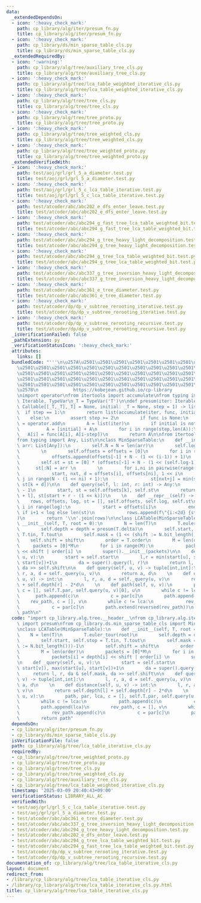 ```yaml
---
data:
  _extendedDependsOn:
  - icon: ':heavy_check_mark:'
    path: cp_library/alg/iter/presum_fn.py
    title: cp_library/alg/iter/presum_fn.py
  - icon: ':heavy_check_mark:'
    path: cp_library/ds/min_sparse_table_cls.py
    title: cp_library/ds/min_sparse_table_cls.py
  _extendedRequiredBy:
  - icon: ':warning:'
    path: cp_library/alg/tree/auxiliary_tree_cls.py
    title: cp_library/alg/tree/auxiliary_tree_cls.py
  - icon: ':heavy_check_mark:'
    path: cp_library/alg/tree/lca_table_weighted_iterative_cls.py
    title: cp_library/alg/tree/lca_table_weighted_iterative_cls.py
  - icon: ':heavy_check_mark:'
    path: cp_library/alg/tree/tree_cls.py
    title: cp_library/alg/tree/tree_cls.py
  - icon: ':heavy_check_mark:'
    path: cp_library/alg/tree/tree_proto.py
    title: cp_library/alg/tree/tree_proto.py
  - icon: ':heavy_check_mark:'
    path: cp_library/alg/tree/tree_weighted_cls.py
    title: cp_library/alg/tree/tree_weighted_cls.py
  - icon: ':heavy_check_mark:'
    path: cp_library/alg/tree/tree_weighted_proto.py
    title: cp_library/alg/tree/tree_weighted_proto.py
  _extendedVerifiedWith:
  - icon: ':heavy_check_mark:'
    path: test/aoj/grl/grl_5_a_diameter.test.py
    title: test/aoj/grl/grl_5_a_diameter.test.py
  - icon: ':heavy_check_mark:'
    path: test/aoj/grl/grl_5_c_lca_table_iterative.test.py
    title: test/aoj/grl/grl_5_c_lca_table_iterative.test.py
  - icon: ':heavy_check_mark:'
    path: test/atcoder/abc/abc202_e_dfs_enter_leave.test.py
    title: test/atcoder/abc/abc202_e_dfs_enter_leave.test.py
  - icon: ':heavy_check_mark:'
    path: test/atcoder/abc/abc294_g_fast_tree_lca_table_weighted_bit.test.py
    title: test/atcoder/abc/abc294_g_fast_tree_lca_table_weighted_bit.test.py
  - icon: ':heavy_check_mark:'
    path: test/atcoder/abc/abc294_g_tree_heavy_light_decomposition.test.py
    title: test/atcoder/abc/abc294_g_tree_heavy_light_decomposition.test.py
  - icon: ':heavy_check_mark:'
    path: test/atcoder/abc/abc294_g_tree_lca_table_weighted_bit.test.py
    title: test/atcoder/abc/abc294_g_tree_lca_table_weighted_bit.test.py
  - icon: ':heavy_check_mark:'
    path: test/atcoder/abc/abc337_g_tree_inversion_heavy_light_decomposition.test.py
    title: test/atcoder/abc/abc337_g_tree_inversion_heavy_light_decomposition.test.py
  - icon: ':heavy_check_mark:'
    path: test/atcoder/abc/abc361_e_tree_diameter.test.py
    title: test/atcoder/abc/abc361_e_tree_diameter.test.py
  - icon: ':heavy_check_mark:'
    path: test/atcoder/dp/dp_v_subtree_rerooting_iterative.test.py
    title: test/atcoder/dp/dp_v_subtree_rerooting_iterative.test.py
  - icon: ':heavy_check_mark:'
    path: test/atcoder/dp/dp_v_subtree_rerooting_recursive.test.py
    title: test/atcoder/dp/dp_v_subtree_rerooting_recursive.test.py
  _isVerificationFailed: false
  _pathExtension: py
  _verificationStatusIcon: ':heavy_check_mark:'
  attributes:
    links: []
  bundledCode: "'''\n\u257A\u2501\u2501\u2501\u2501\u2501\u2501\u2501\u2501\u2501\u2501\
    \u2501\u2501\u2501\u2501\u2501\u2501\u2501\u2501\u2501\u2501\u2501\u2501\u2501\
    \u2501\u2501\u2501\u2501\u2501\u2501\u2501\u2501\u2501\u2501\u2501\u2501\u2501\
    \u2501\u2501\u2501\u2501\u2501\u2501\u2501\u2501\u2501\u2501\u2501\u2501\u2501\
    \u2501\u2501\u2501\u2501\u2501\u2501\u2501\u2501\u2501\u2501\u2501\u2501\u2501\
    \u2578\n             https://kobejean.github.io/cp-library               \n'''\n\
    \nimport operator\nfrom itertools import accumulate\nfrom typing import Callable,\
    \ Iterable, TypeVar\n_T = TypeVar('T')\n\ndef presum(iter: Iterable[_T], func:\
    \ Callable[[_T,_T],_T] = None, initial: _T = None, step = 1) -> list[_T]:\n  \
    \  if step == 1:\n        return list(accumulate(iter, func, initial=initial))\n\
    \    else:\n        assert step >= 2\n        if func is None:\n            func\
    \ = operator.add\n        A = list(iter)\n        if initial is not None:\n  \
    \          A = [initial] + A\n        for i in range(step,len(A)):\n         \
    \   A[i] = func(A[i], A[i-step])\n        return A\n\nfrom itertools import pairwise\n\
    from typing import Any, List\n\nclass MinSparseTable:\n    def __init__(self,\
    \ arr: List[Any]):\n        self.N = N = len(arr)\n        self.log = N.bit_length()\n\
    \        \n        self.offsets = offsets = [0]\n        for i in range(1, self.log):\n\
    \            offsets.append(offsets[-1] + N - (1 << (i-1)) + 1)\n            \n\
    \        self.st = st = [0] * (offsets[-1] + N - (1 << (self.log-1)) + 1)\n  \
    \      st[:N] = arr \n        \n        for i,ni in pairwise(range(self.log)):\n\
    \            start, nxt, d = offsets[i], offsets[ni], 1 << i\n            for\
    \ j in range(N - (1 << ni) + 1):\n                st[nxt+j] = min(st[k := start+j],\
    \ st[k + d])\n\n    def query(self, l: int, r: int) -> Any:\n        k = (r-l).bit_length()\
    \ - 1\n        start, st = self.offsets[k], self.st\n        return min(st[start\
    \ + l], st[start + r - (1 << k)])\n    \n    def __repr__(self) -> str:\n    \
    \    rows, offsets, log, st = [], self.offsets, self.log, self.st\n        for\
    \ i in range(log):\n            start = offsets[i]\n            end = offsets[i+1]\
    \ if i+1 < log else len(st)\n            rows.append(f\"{i:<2d} {st[start:end]}\"\
    )\n        return '\\n'.join(rows)\n\nclass LCATable(MinSparseTable):\n    def\
    \ __init__(self, T, root = 0):\n        N = len(T)\n        T.euler_tour(root)\n\
    \        self.depth = depth = presum(T.delta)\n        self.start, self.stop =\
    \ T.tin, T.tout\n        self.mask = (1 << (shift := N.bit_length()))-1\n    \
    \    self.shift = shift\n        order = T.order\n        M = len(order)\n   \
    \     packets = [0]*M\n        for i in range(M):\n            packets[i] = depth[i]\
    \ << shift | order[i] \n        super().__init__(packets)\n\n    def _query(self,\
    \ u, v):\n        start = self.start\n        l,r = min(start[u], start[v]), max(start[u],\
    \ start[v])+1\n        da = super().query(l, r)\n        return l, r, da & self.mask,\
    \ da >> self.shift\n\n    def query(self, u, v) -> tuple[int,int]:\n        l,\
    \ r, a, d = self._query(u, v)\n        return a, d\n    \n    def distance(self,\
    \ u, v) -> int:\n        l, r, a, d = self._query(u, v)\n        return self.depth[l]\
    \ + self.depth[r] - 2*d\n    \n    def path(self, u, v):\n        path, par, lca,\
    \ c = [], self.T.par, self.query(u, v)[0], u\n        while c != lca:\n      \
    \      path.append(c)\n            c = par[c]\n        path.append(lca)\n    \
    \    rev_path, c = [], v\n        while c != lca:\n            rev_path.append(c)\n\
    \            c = par[c]\n        path.extend(reversed(rev_path))\n        return\
    \ path\n"
  code: "import cp_library.alg.tree.__header__\nfrom cp_library.alg.iter.presum_fn\
    \ import presum\nfrom cp_library.ds.min_sparse_table_cls import MinSparseTable\n\
    \nclass LCATable(MinSparseTable):\n    def __init__(self, T, root = 0):\n    \
    \    N = len(T)\n        T.euler_tour(root)\n        self.depth = depth = presum(T.delta)\n\
    \        self.start, self.stop = T.tin, T.tout\n        self.mask = (1 << (shift\
    \ := N.bit_length()))-1\n        self.shift = shift\n        order = T.order\n\
    \        M = len(order)\n        packets = [0]*M\n        for i in range(M):\n\
    \            packets[i] = depth[i] << shift | order[i] \n        super().__init__(packets)\n\
    \n    def _query(self, u, v):\n        start = self.start\n        l,r = min(start[u],\
    \ start[v]), max(start[u], start[v])+1\n        da = super().query(l, r)\n   \
    \     return l, r, da & self.mask, da >> self.shift\n\n    def query(self, u,\
    \ v) -> tuple[int,int]:\n        l, r, a, d = self._query(u, v)\n        return\
    \ a, d\n    \n    def distance(self, u, v) -> int:\n        l, r, a, d = self._query(u,\
    \ v)\n        return self.depth[l] + self.depth[r] - 2*d\n    \n    def path(self,\
    \ u, v):\n        path, par, lca, c = [], self.T.par, self.query(u, v)[0], u\n\
    \        while c != lca:\n            path.append(c)\n            c = par[c]\n\
    \        path.append(lca)\n        rev_path, c = [], v\n        while c != lca:\n\
    \            rev_path.append(c)\n            c = par[c]\n        path.extend(reversed(rev_path))\n\
    \        return path"
  dependsOn:
  - cp_library/alg/iter/presum_fn.py
  - cp_library/ds/min_sparse_table_cls.py
  isVerificationFile: false
  path: cp_library/alg/tree/lca_table_iterative_cls.py
  requiredBy:
  - cp_library/alg/tree/tree_weighted_proto.py
  - cp_library/alg/tree/tree_proto.py
  - cp_library/alg/tree/tree_cls.py
  - cp_library/alg/tree/tree_weighted_cls.py
  - cp_library/alg/tree/auxiliary_tree_cls.py
  - cp_library/alg/tree/lca_table_weighted_iterative_cls.py
  timestamp: '2025-03-09 20:40:43+09:00'
  verificationStatus: LIBRARY_ALL_AC
  verifiedWith:
  - test/aoj/grl/grl_5_c_lca_table_iterative.test.py
  - test/aoj/grl/grl_5_a_diameter.test.py
  - test/atcoder/abc/abc361_e_tree_diameter.test.py
  - test/atcoder/abc/abc337_g_tree_inversion_heavy_light_decomposition.test.py
  - test/atcoder/abc/abc294_g_tree_heavy_light_decomposition.test.py
  - test/atcoder/abc/abc202_e_dfs_enter_leave.test.py
  - test/atcoder/abc/abc294_g_tree_lca_table_weighted_bit.test.py
  - test/atcoder/abc/abc294_g_fast_tree_lca_table_weighted_bit.test.py
  - test/atcoder/dp/dp_v_subtree_rerooting_iterative.test.py
  - test/atcoder/dp/dp_v_subtree_rerooting_recursive.test.py
documentation_of: cp_library/alg/tree/lca_table_iterative_cls.py
layout: document
redirect_from:
- /library/cp_library/alg/tree/lca_table_iterative_cls.py
- /library/cp_library/alg/tree/lca_table_iterative_cls.py.html
title: cp_library/alg/tree/lca_table_iterative_cls.py
---
```

